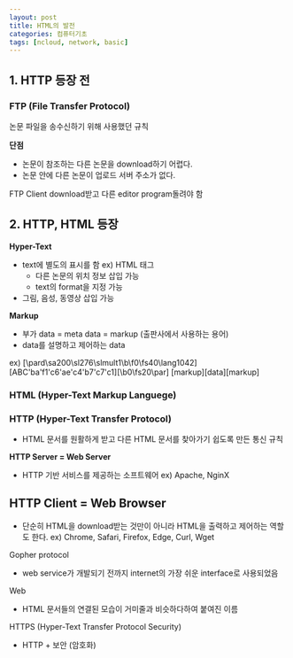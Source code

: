 ```yaml
---
layout: post
title: HTML의 발전
categories: 컴퓨터기초
tags: [ncloud, network, basic]
---
```


## 1. HTTP 등장 전

### FTP (File Transfer Protocol)

논문 파일을 송수신하기 위해 사용했던 규칙

**단점**
- 논문이 참조하는 다른 논문을 download하기 어렵다.
- 논문 안에 다른 논문이 업로드 서버 주소가 없다.

FTP Client
download받고 다른 editor program돌려야 함

## 2. HTTP, HTML 등장

**Hyper-Text**

- text에 별도의 표시를 함
    ex) HTML 태그
    - 다른 논문의 위치 정보 삽입 가능
    - text의 format을 지정 가능
- 그림, 음성, 동영상 삽입 가능

**Markup**
- 부가 data = meta data = markup (출판사에서 사용하는 용어)
- data를 설명하고 제어하는 data

ex) [\pard\sa200\sl276\slmult1\b\f0\fs40\lang1042] [ABC\'ba\'f1\'c6\'ae\'c4\'b7\'c7\'c1][\b0\fs20\par]
[markup][data][markup]

### HTML (Hyper-Text Markup Languege)

### HTTP (Hyper-Text Transfer Protocol)


- HTML 문서를 원활하게 받고 다른 HTML 문서를 찾아가기 쉽도록 만든 통신 규칙

**HTTP Server = Web Server**
- HTTP 기반 서비스를 제공하는 소프트웨어
ex) Apache, NginX

**HTTP Client = Web Browser**
- 
- 단순히 HTML을 download받는 것만이 아니라 HTML을 출력하고 제어하는 역할도 한다.
ex) Chrome, Safari, Firefox, Edge, Curl, Wget

Gopher protocol
- web service가 개발되기 전까지 internet의 가장 쉬운 interface로 사용되었음

Web
- HTML 문서들의 연결된 모습이 거미줄과 비슷하다하여 붙여진 이름

HTTPS (Hyper-Text Transfer Protocol Security)
- HTTP + 보안 (암호화)

